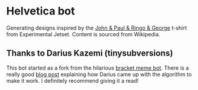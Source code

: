 # Helvetica bot

Generating designs inspired by the [John & Paul & Ringo & George](https://www.experimentaljetset.nl/archive/john-paul-ringo-george) t-shirt from Experimental Jetset. Content is sourced from Wikipedia.

## Thanks to Darius Kazemi (tinysubversions)

This bot started as a fork from the hilarious [bracket meme bot](https://github.com/dariusk/bracket-meme-bot). There is a really good [blog post](https://tinysubversions.com/notes/bracket-meme-bot/) explaining how Darius came up with the algorithm to make it work. I definitely recommend giving it a read!
